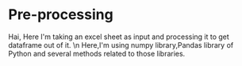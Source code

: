 # Pre-processing
Hai, Here I'm taking an excel sheet as input and processing it to get dataframe out of it. \n
Here,I'm using numpy library,Pandas library of Python and several methods related to those libraries.
